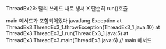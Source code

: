 ThreadEx2와 달리 쓰레드 새로 생서 X
단순히 run()호출

main 메서드가 포함되어있다
java.lang.Exception
    at ThreadEx3.ThreadEx3_1.throwException(ThreadEx3_1.java:10)
    at ThreadEx3.ThreadEx3_1.run(ThreadEx3_1.java:5)
    at ThreadEx3.ThreadEx3.main(ThreadEx3.java:6)   // main 메서드
